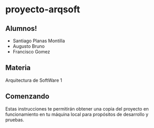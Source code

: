 # proyecto-arqsoft


## Alumnos!
- Santiago Planas Montilla 
- Augusto Bruno 
- Francisco Gomez 


## Materia
Arquitectura de SoftWare 1 

## Comenzando
Estas instrucciones te permitirán obtener una copia del proyecto en funcionamiento en tu máquina local para propósitos de desarrollo y pruebas.
